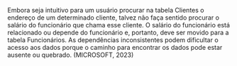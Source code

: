 Embora seja intuitivo para um usuário procurar na tabela Clientes o endereço de um determinado cliente, talvez não faça sentido procurar o salário do funcionário que chama esse cliente. O salário do funcionário está relacionado ou depende do funcionário e, portanto, deve ser movido para a tabela Funcionários. As dependências inconsistentes podem dificultar o acesso aos dados porque o caminho para encontrar os dados pode estar ausente ou quebrado. (MICROSOFT, 2023)